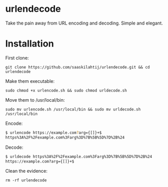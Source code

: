 # urlendecode
Take the pain away from URL encoding and decoding. Simple and elegant.

# Installation

First clone:
```
git clone https://github.com/saaskilahtij/urlendecode.git && cd urlendecode
```
Make them executable:
```
sudo chmod +x urlencode.sh && sudo chmod urldecode.sh
```
Move them to /usr/local/bin:
```
sudo mv urlencode.sh /usr/local/bin && sudo mv urldecode.sh /usr/local/bin
```
Encode:
```bash
$ urlencode https://example.com?arg={[]}+$ 
https%3A%2F%2Fexample.com%3Farg%3D%7B%5B%5D%7D%2B%24
```
Decode:
```bash
$ urldecode https%3A%2F%2Fexample.com%3Farg%3D%7B%5B%5D%7D%2B%24
https://example.com?arg={[]}+$
```
Clean the evidence:
```
rm -rf urlendecode
```
